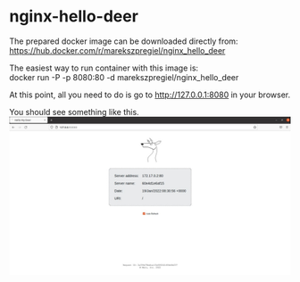 # nginx-hello-deer  
The prepared docker image can be downloaded directly from:  
https://hub.docker.com/r/marekszpregiel/nginx_hello_deer

The easiest way to run container with this image is:  
docker run -P -p 8080:80 -d marekszpregiel/nginx_hello_deer

At this point, all you need to do is go to http://127.0.0.1:8080 in your browser.  

You should see something like this.
![alt text](https://github.com/marekszpregiel/nginx-hello-deer/blob/main/nginx_deer_page.jpg?raw=true)
